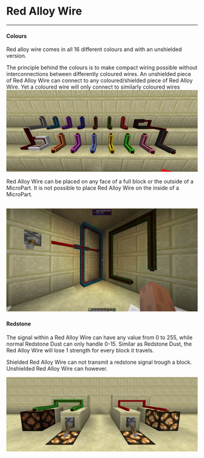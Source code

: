# Red Alloy Wire
---
#### Colours

Red alloy wire comes in all 16 different colours and with an unshielded version.

The principle behind the colours is to make compact wiring possible without interconnections between differently coloured wires.
An unshielded piece of Red Alloy Wire can connect to any coloured/shielded piece of Red Alloy Wire. Yet a coloured wire will only connect to similarly coloured wires 
![All 16 different colours of Red Alloy wire + Unshielded](img/redAlloyWireAllColours.png)

Red Alloy Wire can be placed on any face of a full block or the outside of a MicroPart.
It is not possible to place Red Alloy Wire on the inside of a MicroPart.

![You can mount Red Alloy Wire on walls and ceilings](img/WallMountedWire.png)
---
#### Redstone

The signal within a Red Alloy Wire can have any value from 0 to 255, while normal Redstone Dust can only handle 0-15.
Similar as Redstone Dust, the Red Alloy Wire will lose 1 strength for every block it travels.

Shielded Red Alloy Wire can not transmit a redstone signal trough a block. Unshielded Red Alloy Wire can however.

![Shielded Red Alloy Wire can not receive an indirect Redstone signal](img/RedAlloyWireShieldedVsNot.png)



